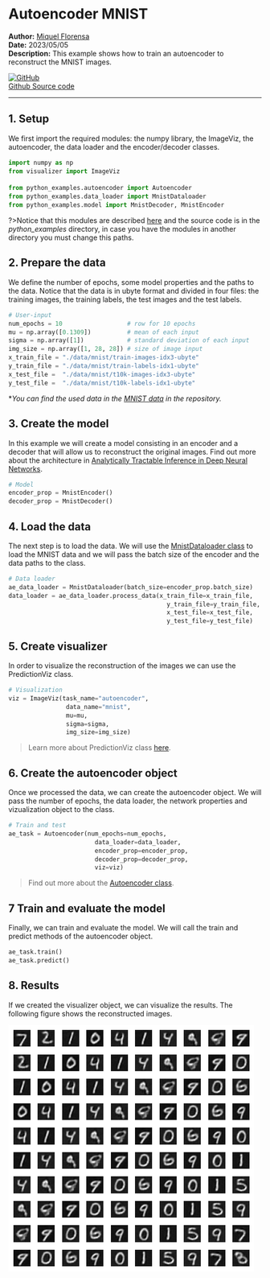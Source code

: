 # Autoencoder MNIST

**Author:** [Miquel Florensa](https://www.linkedin.com/in/miquel-florensa/)  
**Date:** 2023/05/05  
**Description:** This example shows how to train an autoencoder to reconstruct the MNIST images.

<a href="https://github.com/miquelflorensa/miquelflorensa.github.io/blob/main/code/autoencoder_runner.py" class="github-link">
  <div class="github-icon-container">
    <img src="../../images/GitHub-Mark.png" alt="GitHub" height="32" width="64">
  </div>
  <div class="github-text-container">
    Github Source code
  </div>
</a>

---

## 1. Setup

We first import the required modules: the numpy library, the ImageViz, the autoencoder, the data loader and the encoder/decoder classes.

```python
import numpy as np
from visualizer import ImageViz

from python_examples.autoencoder import Autoencoder
from python_examples.data_loader import MnistDataloader
from python_examples.model import MnistDecoder, MnistEncoder
```

?>Notice that this modules are described [here](modules/modules.md) and the source code is in the *python_examples* directory, in case you have the modules in another directory you must change this paths.

## 2. Prepare the data

We define the number of epochs, some model properties and the paths to the data. Notice that the data is in ubyte format and divided in four files: the training images, the training labels, the test images and the test labels.

```python
# User-input
num_epochs = 10                  # row for 10 epochs
mu = np.array([0.1309])          # mean of each input
sigma = np.array([1])            # standard deviation of each input
img_size = np.array([1, 28, 28]) # size of image input
x_train_file = "./data/mnist/train-images-idx3-ubyte"
y_train_file = "./data/mnist/train-labels-idx1-ubyte"
x_test_file =  "./data/mnist/t10k-images-idx3-ubyte"
y_test_file =  "./data/mnist/t10k-labels-idx1-ubyte"
```

**You can find the used data in the [MNIST data](https://github.com/lhnguyen102/cuTAGI/tree/main/data/mnist) in the repository.*

## 3. Create the model

In this example we will create a model consisting in an encoder and a decoder that will allow us to reconstruct the original images. Find out more about the architecture in [Analytically Tractable Inference in Deep Neural Networks](https://arxiv.org/pdf/2103.05461.pdf).

```python
# Model
encoder_prop = MnistEncoder()
decoder_prop = MnistDecoder()
```

## 4. Load the data

The next step is to load the data. We will use the [MnistDataloader class](modules/data-loader?id=data-loader) to load the MNIST data and we will pass the batch size of the encoder and the data paths to the class.

```python
# Data loader
ae_data_loader = MnistDataloader(batch_size=encoder_prop.batch_size)
data_loader = ae_data_loader.process_data(x_train_file=x_train_file,
                                            y_train_file=y_train_file,
                                            x_test_file=x_test_file,
                                            y_test_file=y_test_file)
```

## 5. Create visualizer

In order to visualize the reconstruction of the images we can use the PredictionViz class.

```python
# Visualization
viz = ImageViz(task_name="autoencoder",
                data_name="mnist",
                mu=mu,
                sigma=sigma,
                img_size=img_size)
```

> Learn more about  PredictionViz class [here](https://github.com/lhnguyen102/cuTAGI/blob/main/visualizer.py).

## 6. Create the autoencoder object

Once we processed the data, we can create the autoencoder object. We will pass the number of epochs, the data loader, the network properties and vizualization object to the class.

```python
# Train and test
ae_task = Autoencoder(num_epochs=num_epochs,
                        data_loader=data_loader,
                        encoder_prop=encoder_prop,
                        decoder_prop=decoder_prop,
                        viz=viz)
```

> Find out more about the [Autoencoder class](modules/autoencoder.md).

## 7 Train and evaluate the model

Finally, we can train and evaluate the model. We will call the train and predict methods of the autoencoder object.

```python
ae_task.train()
ae_task.predict()
```

## 8. Results

If we created the visualizer object, we can visualize the results. The following figure shows the reconstructed images.

![autoencoder mnist](../../images/mnist_autoencoder_disp.png)
